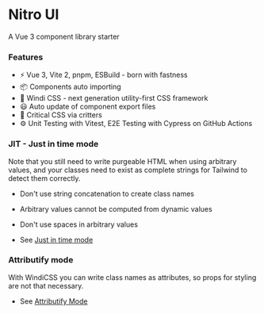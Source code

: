 # Nitro UI

A Vue 3 component library starter

### Features
- ⚡️ Vue 3, Vite 2, pnpm, ESBuild - born with fastness
- 📦 Components auto importing
- 🎨 Windi CSS - next generation utility-first CSS framework
- 😃 Auto update of component export files
- 🦔 Critical CSS via critters
- ⚙️ Unit Testing with Vitest, E2E Testing with Cypress on GitHub Actions

### JIT - Just in time mode
Note that you still need to write purgeable HTML when using arbitrary values, and your classes need to exist as complete strings for Tailwind to detect them correctly.

- Don't use string concatenation to create class names
- Arbitrary values cannot be computed from dynamic values
- Don't use spaces in arbitrary values

- See [Just in time mode](https://v2.tailwindcss.com/docs/just-in-time-mode)

### Attributify mode
With WindiCSS you can write class names as attributes, so props for styling are not that necessary.

- See [Attributify Mode](https://windicss.org/posts/attributify.html)
